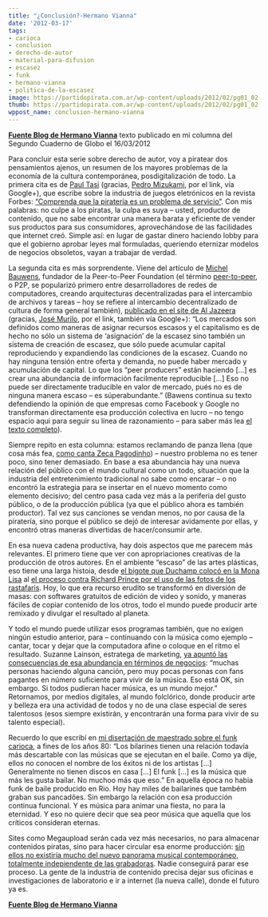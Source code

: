```yaml
---
title: "¿Conclusión?-Hermano Vianna"
date: '2012-03-17'
tags:
- carioca
- conclusion
- derecho-de-autor
- material-para-difusion
- escasez
- funk
- hermano-vianna
- politica-de-la-escasez
image: https://partidopirata.com.ar/wp-content/uploads/2012/02/pg01_02.jpg
thumb: https://partidopirata.com.ar/wp-content/uploads/2012/02/pg01_02-150x150.jpg
wppost_name: conclusion-hermano-vianna
---
```


<strong><a href="https://hermanovianna.wordpress.com/2012/03/17/conclusao/" target="_blank">Fuente Blog de Hermano Vianna</a></strong>
texto publicado en mi columna del Segundo Cuaderno de Globo el 16/03/2012

Para concluir esta serie sobre derecho de autor, voy a piratear dos pensamientos ajenos, un resumen de los mayores problemas de la economía de la cultura contemporánea, posdigitalización de todo. La primera cita es de <a href="http://blogs.forbes.com/people/paultasi/" target="_blank">Paul Tasi</a> (gracias, <a href="http://direitorio.fgv.br/cts/equipe#pedro_mizukami" target="_blank">Pedro Mizukami</a>, por el link, vía Google+), que escribe sobre la industria de juegos eletrónicos en la revista Forbes: <a href="http://www.forbes.com/sites/insertcoin/2012/02/03/you-will-never-kill-piracy-and-piracy-will-never-kill-you/" target="_blank">“Comprenda que la piratería es un problema de servicio”</a>. Con mis palabras: no culpe a los piratas, la culpa es suya – usted, productor de contenido, que no sabe encontrar una manera barata y eficiente de vender sus productos para sus consumidores, aprovechándose de las facilidades que internet creó. Simple así: en lugar de gastar dinero haciendo lobby para que el gobierno aprobar leyes mal formuladas, queriendo eternizar modelos de negocios obsoletos, vayan a trabajar de verdad.

La segunda cita es más sorprendente. Viene del artículo de <a href="http://en.wikipedia.org/wiki/Michel_Bauwens" target="_blank">Michel Bauwens</a>, fundador de la Peer-to-Peer Foundation (el término <a href="http://en.wikipedia.org/wiki/Peer-to-peer" target="_blank">peer-to-peer</a>, o P2P, se popularizó primero entre desarrolladores de redes de computadores, creando arquitecturas decentralizadas para el intercambio de archivos y tareas – hoy se refiere al intercambio decentralizado de cultura de forma general también), <a href="http://www.aljazeera.com//indepth/opinion/2012/02/20122277438762233.html" target="_blank">publicado en el site de Al Jazeera</a> (gracias, <a href="http://ecodigital.blogspot.com/">José Murilo</a>, por el link, también vía Google+): “Los mercados son definidos como maneras de asignar recursos escasos y el capitalismo es de hecho no sólo un sistema de ‘asignación’ de la escasez sino también un sistema de creación de escasez, que sólo puede acumular capital reproduciendo y expandiendo las condiciones de la escasez. Cuando no hay ninguna tensión entre oferta y demanda, no puede haber mercado y acumulación de capital. Lo que los “peer producers” están haciendo [...] es crear una abundancia de información facilmente reproducible [...] Eso no puede ser directamente traducible en valor de mercado, pués no es de ninguna manera escaso – es súperabundante.” (Bawens continua su texto defendiendo la opinión de que empresas como Facebook y Google no transforman directamente esa producción colectiva en lucro – no tengo espacio aqui para seguir su línea de razonamiento – para saber más lea <a href="http://www.aljazeera.com//indepth/opinion/2012/02/20122277438762233.html" target="_blank">el texto completo</a>).

Siempre repito en esta columna: estamos reclamando de panza llena (que cosa más fea, <a href="http://www.zecapagodinho.com.br/faixa/maneiras" target="_blank">como canta Zeca Pagodinho</a>) – nuestro problema no es tener poco, sino tener demasiado. En base a esa abundancia hay una nueva relación del público con el mundo cultural como un todo, situación que la industria del entretenimiento tradicional no sabe como encarar – o no encontró la estrategia para se insertar en el nuevo momento como elemento decisivo; del centro pasa cada vez más a la periferia del gusto público, o de la producción pública (ya que el público ahora es también productor). Tal vez sus canciones se vendan menos, no por causa de la piratería, sino porque el público se dejó de interesar avidamente por ellas, y encontró otras maneras divertidas de hacer/consumir arte.

En esa nueva cadena productiva, hay dois aspectos que me parecem más relevantes. El primero tiene que ver con apropriaciones creativas de la producción de otros autores. En el ambiente “escaso” de las artes plásticas, eso tiene una larga histoia, desde <a href="http://www.marcelduchamp.net/L.H.O.O.Q.php" target="_blank">el bigote que Duchamp colocó en la Mona Lisa</a> al <a href="http://www.nytimes.com/2012/01/01/arts/design/richard-prince-lawsuit-focuses-on-limits-of-appropriation.html" target="_blank">el proceso contra Richard Prince por el uso de las fotos de los rastafaris</a>. Hoy, lo que era recurso erudito se transformó en diversión de masas: con softwares gratuitos de edición de video y sonido, y maneras fáciles de copiar contenido de los otros, todo el mundo puede producir arte remixado y divulgar el resultado al planeta.

Y todo el mundo puede utilizar esos programas también, que no exigen ningún estudio anterior, para – continuando con la música como ejemplo – cantar, tocar y dejar que la computadora afine o coloque en el ritmo el resultado. Suzanne Lainson, estratega de marketing, <a href="http://www.hypebot.com/hypebot/2011/01/a-future-where-everyone-is-a-music-maker-interview.html" target="_blank">ya apuntó las consecuencias de esa abundancia en términos de negocios</a>: “muchas personas haciendo alguna canción, pero muy pocas personas con fans pagantes en número suficiente para vivir de la música. Eso está OK, sin embargo. Si todos pudieran hacer música, es un mundo mejor.” Retornamos, por medios digitales, al mundo folclórico, donde producir arte y belleza era una actividad de todos y no de una clase especial de seres talentosos (esos siempre existirán, y encontrarán una forma para vivir de su talento especial).

Recuerdo lo que escribí en <a href="http://www.overmundo.com.br/banco/o-baile-funk-carioca-hermano-vianna">mi disertación de maestrado sobre el funk carioca</a>, a fines de los años 80: “Los bilarines tienen una relación todavía más descartable con las músicas que se ejecutan en el baile. Como ya dije, ellos no conocen el nombre de los éxitos ni de los artistas [...] Generalmente no tienen discos en casa [...] El funk [...] es la música que más les gusta bailar. No muchoo más que eso.” En aquella época no habia funk de baile producido en Rio. Hoy hay miles de bailarines que também graban sus pancadões. Sin embargo la relación con esa producción continua funcional. Y es música para animar una fiesta, no para la eternidad. Y eso no quiere decir que sea peor música que aquella que los críticos consideran eternas.

Sites como Megaupload serán cada vez más necesarios, no para almacenar contenidos piratas, sino para hacer circular esa enorme producción: <a href="http://thephoenix.com/boston/news/133447-mega-up-yours/" target="_blank">sin ellos no existiría mucho del nuevo panorama musical contemporáneo, totalmente indepiendente de las grabadoras</a>. Nadie conseguirá parar ese proceso. La gente de la industria de contenido precisa dejar sus oficinas e investigaciones de laboratorio e ir a internet (la nueva calle), donde el futuro ya es.

<strong><a href="https://hermanovianna.wordpress.com/2012/03/17/conclusao/" target="_blank">Fuente Blog de Hermano Vianna</a></strong>
